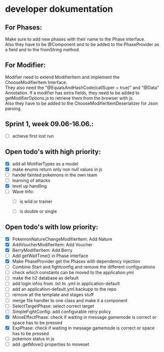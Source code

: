 # developer dokumentation

## For Phases:
Make sure to add new phases with their name to the Phase interface.  
Also they have to be @Component and to be added to the PhaseProvider as a field and to the fromString method.

## For Modifier:
Modifier need to extend ModifierItem and implement the ChooseModifierItem Interface.  
They also need the "@EqualsAndHashCode(callSuper = true)" and "@Data" Annotation.
If a modifier has extra fields, they need to be added to getModifierOptions.js to retrieve them from the browser with js.  
Also they have to be added to the ChooseModifierItemDeserializer for Json parsing.  

## Sprint 1, week 09.06-16.06.:
- [ ] achieve first lost run

## Open todo's with high priority:
- [x] add all MotifierTypes as a model
- [x] make enums return only non null values in js
- [ ] handel fainted pokemons in the own team
- [ ] learning of attacks 
- [x] level up handling
- [ ] Wave Info:
  - [ ] is wild or trainer
  - [ ] is double or single


## Open todo's with low priority:
- [x] PokemonNatureChangeModifierItem: Add Nature
- [x] AddVoucherModifierItem: Add Voucher
- [x] BerryModifierItem: Add Berry
- [ ] Add getWaitTime() in Phase interface
- [x] Make PhaseProvider get the Phases with dependency injection
- [ ] Combine Start and fightconfig and remove the different configurations
- [ ] check which constants can be moved to the application.yml
- [ ] make the h2 database as default
- [ ] add login infos from .txt to .yml in application-default
- [ ] add an application-default.yml.backupp to the repo
- [ ] remove all the template and stages stuff
- [ ] merge file handler to one class and make it a component
- [ ] SelectTargetPhase: select correct target
- [ ] SimpleFightConfig: add configurable retry policy
- [x] MoveEffectPhase: check if waiting in message gamemode is correct or space has to be pressed
- [x] ExpPhase: check if waiting in message gamemode is correct or space has to be pressed
- [ ] pokemon status in js 
- [ ] add .getMove() properties to moveset